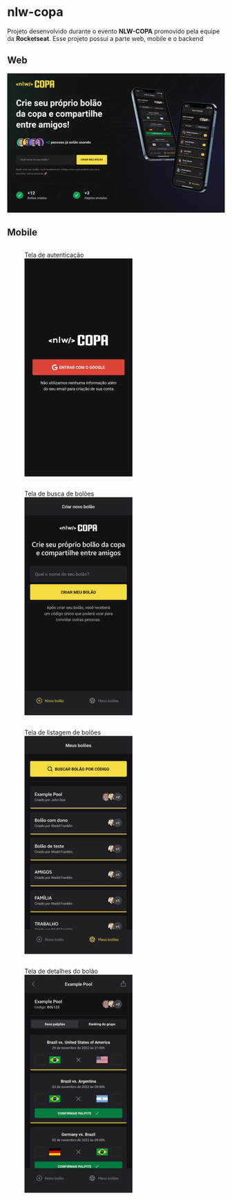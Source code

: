 # nlw-copa

Projeto desenvolvido durante o evento **NLW-COPA** promovido pela equipe da **Rocketseat**. Esse projeto possui a parte web, mobile e o backend

## Web
![Tela da versão Web](/images/nlwcopa05.png)

## Mobile
<figure style="display: inline-block">
    <figcaption>Tela de autenticação</figcaption>
    <img src='/images/nlwcopa01.jpg' width='250px'>
</figure>
<figure style="display: inline-block">
    <figcaption>Tela de busca de bolões</figcaption>
    <img src='/images/nlwcopa02.jpg' width='250px'>
</figure>
<figure style="display: inline-block">
    <figcaption>Tela de listagem de bolões</figcaption>
    <img src='/images/nlwcopa03.jpg' width='250px'>
</figure>
<figure style="display: inline-block">
    <figcaption>Tela de detalhes do bolão</figcaption>
    <img src='/images/nlwcopa04.jpg' width='250px'>
</figure>
